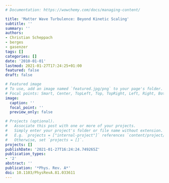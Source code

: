 ```yaml
---
# Documentation: https://wowchemy.com/docs/managing-content/

title: 'Matter Wave Turbulence: Beyond Kinetic Scaling'
subtitle: ''
summary: ''
authors:
- Christian Scheppach
- berges
- gasenzer
tags: []
categories: []
date: '2010-01-01'
lastmod: 2021-01-27T17:24:25+01:00
featured: false
draft: false

# Featured image
# To use, add an image named `featured.jpg/png` to your page's folder.
# Focal points: Smart, Center, TopLeft, Top, TopRight, Left, Right, BottomLeft, Bottom, BottomRight.
image:
  caption: ''
  focal_point: ''
  preview_only: false

# Projects (optional).
#   Associate this post with one or more of your projects.
#   Simply enter your project's folder or file name without extension.
#   E.g. `projects = ["internal-project"]` references `content/project/deep-learning/index.md`.
#   Otherwise, set `projects = []`.
projects: []
publishDate: '2021-01-27T16:24:24.749265Z'
publication_types:
- '2'
abstract: ''
publication: '*Phys. Rev. A*'
doi: 10.1103/PhysRevA.81.033611
---
```

